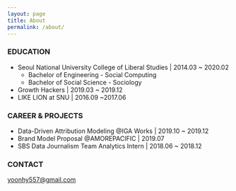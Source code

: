 ```yaml
---
layout: page
title: About
permalink: /about/
---
```


### EDUCATION

- Seoul National University College of Liberal Studies \| 2014.03 ~ 2020.02
    - Bachelor of Engineering - Social Computing
    - Bachelor of Social Science - Sociology
- Growth Hackers \| 2019.03 ~ 2019.12  
- LIKE LION at SNU \| 2016.09 ~2017.06 

### CAREER & PROJECTS

- Data-Driven Attribution Modeling @IGA Works \| 2019.10 ~ 2019.12
- Brand Model Proposal @AMOREPACIFIC \| 2019.07
- SBS Data Journalism Team Analytics Intern \| 2018.06 ~ 2018.12

### CONTACT

[yoonhy557@gmail.com](mailto:yoonhy557@gmail.com)